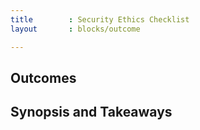 ```yaml
---
title        : Security Ethics Checklist
layout       : blocks/outcome

---
```



## Outcomes



## Synopsis and Takeaways
